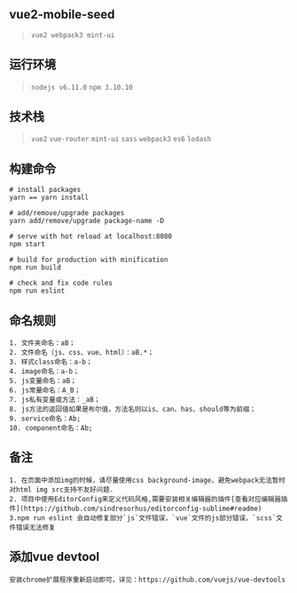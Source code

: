 ## vue2-mobile-seed

> `vue2 webpack3 mint-ui`


## 运行环境

> `nodejs v6.11.0` `npm 3.10.10`


## 技术栈

> `vue2` `vue-router` `mint-ui` `sass` `webpack3` `es6` `lodash`


## 构建命令

```
# install packages
yarn == yarn install

# add/remove/upgrade packages
yarn add/remove/upgrade package-name -D

# serve with hot reload at localhost:8080
npm start

# build for production with minification
npm run build

# check and fix code rules
npm run eslint
```

## 命名规则

```
1. 文件夹命名：aB；
2. 文件命名（js、css、vue、html）：aB.*；
3. 样式class命名：a-b；
4. image命名：a-b；
5. js变量命名：aB；
6. js常量命名：A_B；
7. js私有变量或方法：_aB；
8. js方法的返回值如果是布尔值，方法名则以is、can、has、should等为前缀；
9. service命名：Ab;
10. component命名：Ab;
```


## 备注

```
1. 在页面中添加img的时候，请尽量使用css background-image，避免webpack无法暂时对html img src支持不友好问题.
2. 项目中使用EditorConfig来定义代码风格,需要安装相关编辑器的插件[查看对应编辑器插件](https://github.com/sindresorhus/editorconfig-sublime#readme)
3.npm run eslint 会自动修复部分`js`文件错误，`vue`文件的js部分错误，`scss`文件错误无法修复
```


## 添加vue devtool

```
安装chrome扩展程序重新启动即可，详见：https://github.com/vuejs/vue-devtools
```

